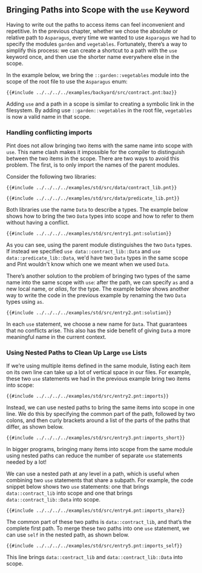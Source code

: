 ## Bringing Paths into Scope with the `use` Keyword

Having to write out the paths to access items can feel inconvenient and repetitive. In the previous
chapter, whether we chose the absolute or relative path to `Asparagus`, every time we wanted to use
`Asparagus` we had to specify the modules `garden` and `vegetables`. Fortunately, there’s a way to
simplify this process: we can create a shortcut to a path with the `use` keyword once, and then use
the shorter name everywhere else in the scope.

In the example below, we bring the `::garden::vegetables` module into the scope of the root file to
use the `Asparagus` enum:

```pint
{{#include ../../../../examples/backyard/src/contract.pnt:baz}}
```

Adding `use` and a path in a scope is similar to creating a symbolic link in the filesystem. By
adding use `::garden::vegetables` in the root file, `vegetables` is now a valid name in that scope.

### Handling conflicting imports

Pint does not allow bringing two items with the same name into scope with `use`. This name clash
makes it impossible for the compiler to distinguish between the two items in the scope. There are
two ways to avoid this problem. The first, is to only import the names of the parent modules.

Consider the following two libraries:

```pint
{{#include ../../../../examples/std/src/data/contract_lib.pnt}}
```

```pint
{{#include ../../../../examples/std/src/data/predicate_lib.pnt}}
```

Both libraries use the name `Data` to describe a types. The example below shows how to bring the two
`Data` types into scope and how to refer to them without having a conflict.

```pint
{{#include ../../../../examples/std/src/entry1.pnt:solution}}
```

As you can see, using the parent module distinguishes the two `Data` types. If instead we specified
`use data::contract_lib::Data` and `use data::predicate_lib::Data`, we'd have two `Data` types in
the same scope and Pint wouldn't know which one we meant when we used `Data`.

There’s another solution to the problem of bringing two types of the same name into the same scope
with `use`: after the path, we can specify `as` and a new local name, or _alias_, for the type. The
example below shows another way to write the code in the previous example by renaming the two `Data`
types using `as`.

```pint
{{#include ../../../../examples/std/src/entry2.pnt:solution}}
```

In each `use` statement, we choose a new name for `Data`. That guarantees that no conflicts arise.
This also has the side benefit of giving `Data` a more meaningful name in the current context.

### Using Nested Paths to Clean Up Large `use` Lists

If we’re using multiple items defined in the same module, listing each item on its own line can take
up a lot of vertical space in our files. For example, these two `use` statements we had in the
previous example bring two items into scope:

```pint
{{#include ../../../../examples/std/src/entry2.pnt:imports}}
```

Instead, we can use nested paths to bring the same items into scope in one line. We do this by
specifying the common part of the path, followed by two colons, and then curly brackets around a
list of the parts of the paths that differ, as shown below.

```pint
{{#include ../../../../examples/std/src/entry3.pnt:imports_short}}
```

In bigger programs, bringing many items into scope from the same module using nested paths can
reduce the number of separate `use` statements needed by a lot!

We can use a nested path at any level in a path, which is useful when combining two `use` statements
that share a subpath. For example, the code snippet below shows two `use` statements: one that
brings `data::contract_lib` into scope and one that brings `data::contract_lib::Data` into scope.

```pint
{{#include ../../../../examples/std/src/entry4.pnt:imports_share}}
```

The common part of these two paths is `data::contract_lib`, and that’s the complete first path. To
merge these two paths into one `use` statement, we can use `self` in the nested path, as shown
below.

```pint
{{#include ../../../../examples/std/src/entry5.pnt:imports_self}}
```

This line brings `data::contract_lib` and `data::contract_lib::Data` into scope.
